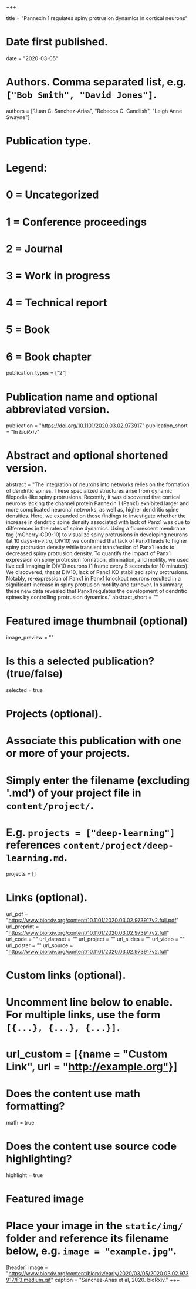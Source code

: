 +++

title = "Pannexin 1 regulates spiny protrusion dynamics in cortical neurons"

# Date first published.
date = "2020-03-05"

# Authors. Comma separated list, e.g. `["Bob Smith", "David Jones"]`.
authors = ["Juan C. Sanchez-Arias", "Rebecca C. Candlish", "Leigh Anne Swayne"]

# Publication type.
# Legend:
# 0 = Uncategorized
# 1 = Conference proceedings
# 2 = Journal
# 3 = Work in progress
# 4 = Technical report
# 5 = Book
# 6 = Book chapter
publication_types = ["2"]

# Publication name and optional abbreviated version.
publication = "https://doi.org/10.1101/2020.03.02.973917"
publication_short = "In *bioRxiv*"

# Abstract and optional shortened version.
abstract = "The integration of neurons into networks relies on the formation of dendritic spines. These specialized structures arise from dynamic filopodia-like spiny protrusions. Recently, it was discovered that cortical neurons lacking the channel protein Pannexin 1 (Panx1) exhibited larger and more complicated neuronal networks, as well as, higher dendritic spine densities. Here, we expanded on those findings to investigate whether the increase in dendritic spine density associated with lack of Panx1 was due to differences in the rates of spine dynamics. Using a fluorescent membrane tag (mCherry-CD9-10) to visualize spiny protrusions in developing neurons (at 10 days-in-vitro, DIV10) we confirmed that lack of Panx1 leads to higher spiny protrusion density while transient transfection of Panx1 leads to decreased spiny protrusion density. To quantify the impact of Panx1 expression on spiny protrusion formation, elimination, and motility, we used live cell imaging in DIV10 neurons (1 frame every 5 seconds for 10 minutes). We discovered, that at DIV10, lack of Panx1 KO stabilized spiny protrusions. Notably, re-expression of Panx1 in Panx1 knockout neurons resulted in a significant increase in spiny protrusion motility and turnover. In summary, these new data revealed that Panx1 regulates the development of dendritic spines by controlling protrusion dynamics."
abstract_short = ""

# Featured image thumbnail (optional)
image_preview = ""

# Is this a selected publication? (true/false)
selected = true

# Projects (optional).
#   Associate this publication with one or more of your projects.
#   Simply enter the filename (excluding '.md') of your project file in `content/project/`.
#   E.g. `projects = ["deep-learning"]` references `content/project/deep-learning.md`.
projects = []

# Links (optional).
url_pdf = "https://www.biorxiv.org/content/10.1101/2020.03.02.973917v2.full.pdf"
url_preprint = "https://www.biorxiv.org/content/10.1101/2020.03.02.973917v2.full"
url_code = ""
url_dataset = ""
url_project = ""
url_slides = ""
url_video = ""
url_poster = ""
url_source = "https://www.biorxiv.org/content/10.1101/2020.03.02.973917v2.full"

# Custom links (optional).
#   Uncomment line below to enable. For multiple links, use the form `[{...}, {...}, {...}]`.
# url_custom = [{name = "Custom Link", url = "http://example.org"}]

# Does the content use math formatting?
math = true

# Does the content use source code highlighting?
highlight = true

# Featured image
# Place your image in the `static/img/` folder and reference its filename below, e.g. `image = "example.jpg"`.
[header]
image = "https://www.biorxiv.org/content/biorxiv/early/2020/03/05/2020.03.02.973917/F3.medium.gif"
caption = "Sanchez-Arias et al, 2020. bioRxiv."
+++
